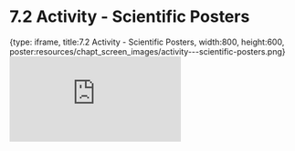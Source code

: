 # 7.2 Activity - Scientific Posters
 
{type: iframe, title:7.2 Activity - Scientific Posters, width:800, height:600, poster:resources/chapt_screen_images/activity---scientific-posters.png}
![](https://sayumiyork.github.io/c-moor-ottr-generic/activity---scientific-posters.html)
 

 
